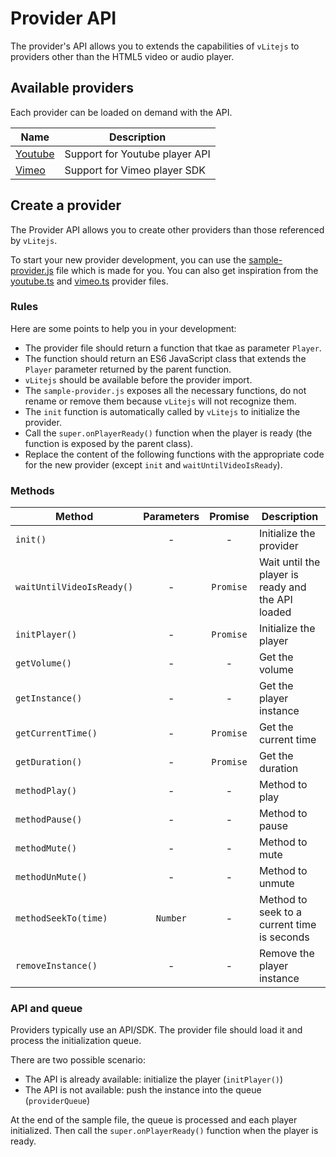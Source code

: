 # Provider API

The provider's API allows you to extends the capabilities of `vLitejs` to providers other than the HTML5 video or audio player.

## Available providers

Each provider can be loaded on demand with the API.

| Name                           | Description                    |
| ------------------------------ | ------------------------------ |
| [Youtube](./youtube/README.md) | Support for Youtube player API |
| [Vimeo](./vimeo/REDME.md)      | Support for Vimeo player SDK   |

## Create a provider

The Provider API allows you to create other providers than those referenced by `vLitejs`.

To start your new provider development, you can use the [sample-provider.js](https://github.com/yoriiis/vlitejs/blob/main/src/providers/sample/sample-provider.js) file which is made for you. You can also get inspiration from the [youtube.ts](https://github.com/yoriiis/vlitejs/blob/main/src/providers/youtube.ts) and [vimeo.ts](https://github.com/yoriiis/vlitejs/blob/main/src/providers/vimeo.ts) provider files.

### Rules

Here are some points to help you in your development:

- The provider file should return a function that tkae as parameter `Player`.
- The function should return an ES6 JavaScript class that extends the `Player` parameter returned by the parent function.
- `vLitejs` should be available before the provider import.
- The `sample-provider.js` exposes all the necessary functions, do not rename or remove them because `vLitejs` will not recognize them.
- The `init` function is automatically called by `vLitejs` to initialize the provider.
- Call the `super.onPlayerReady()` function when the player is ready (the function is exposed by the parent class).
- Replace the content of the following functions with the appropriate code for the new provider (except `init` and `waitUntilVideoIsReady`).

### Methods

| Method                    | Parameters |  Promise  | Description                                       |
| ------------------------- | :--------: | :-------: | ------------------------------------------------- |
| `init()`                  |     -      |     -     | Initialize the provider                           |
| `waitUntilVideoIsReady()` |     -      | `Promise` | Wait until the player is ready and the API loaded |
| `initPlayer()`            |     -      | `Promise` | Initialize the player                             |
| `getVolume()`             |     -      |     -     | Get the volume                                    |
| `getInstance()`           |     -      |     -     | Get the player instance                           |
| `getCurrentTime()`        |     -      | `Promise` | Get the current time                              |
| `getDuration()`           |     -      | `Promise` | Get the duration                                  |
| `methodPlay()`            |     -      |     -     | Method to play                                    |
| `methodPause()`           |     -      |     -     | Method to pause                                   |
| `methodMute()`            |     -      |     -     | Method to mute                                    |
| `methodUnMute()`          |     -      |     -     | Method to unmute                                  |
| `methodSeekTo(time)`      |  `Number`  |     -     | Method to seek to a current time is seconds       |
| `removeInstance()`        |     -      |     -     | Remove the player instance                        |

### API and queue

Providers typically use an API/SDK. The provider file should load it and process the initialization queue.

There are two possible scenario:

- The API is already available: initialize the player (`initPlayer()`)
- The API is not available: push the instance into the queue (`providerQueue`)

At the end of the sample file, the queue is processed and each player initialized. Then call the `super.onPlayerReady()` function when the player is ready.
